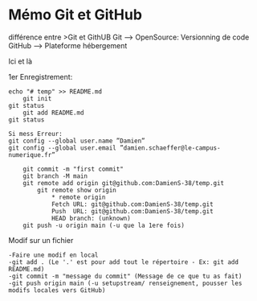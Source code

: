 # Mémo Git et GitHub
différence entre >Git et GithUB
    Git --> OpenSource: Versionning de code
    GitHub --> Plateforme hébergement

Ici et là

1er Enregistrement:

    echo "# temp" >> README.md
        git init
    git status
        git add README.md
    git status
   
    Si mess Erreur:
    git config --global user.name ”Damien”
    git config --global user.email ”damien.schaeffer@le-campus-numerique.fr”
        
        git commit -m "first commit"
        git branch -M main
        git remote add origin git@github.com:DamienS-38/temp.git
            git remote show origin
                * remote origin
                Fetch URL: git@github.com:DamienS-38/temp.git
                Push  URL: git@github.com:DamienS-38/temp.git
                HEAD branch: (unknown)	
        git push -u origin main (-u que la 1ere fois)


Modif sur un fichier

    -Faire une modif en local
    -git add . (Le '.' est pour add tout le répertoire - Ex: git add README.md)
    -git commit -m "message du commit" (Message de ce que tu as fait)
    -git push origin main (-u setupstream/ renseignement, pousser les modifs locales vers GitHub)
